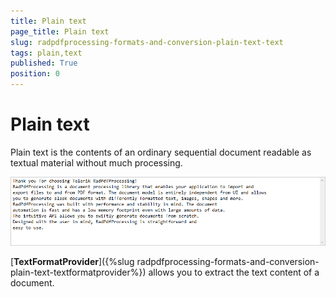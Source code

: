 ```yaml
---
title: Plain text
page_title: Plain text
slug: radpdfprocessing-formats-and-conversion-plain-text-text
tags: plain,text
published: True
position: 0
---
```




# Plain text



Plain text is the contents of an ordinary sequential document readable as textual material without much processing.
 
![Rad Pdf Processing Formats And Conversion Txt 02](images/RadPdfProcessing_Formats_And_Conversion_Txt_01.png)

[__TextFormatProvider__]({%slug radpdfprocessing-formats-and-conversion-plain-text-textformatprovider%}) allows you to extract the text content of a document.